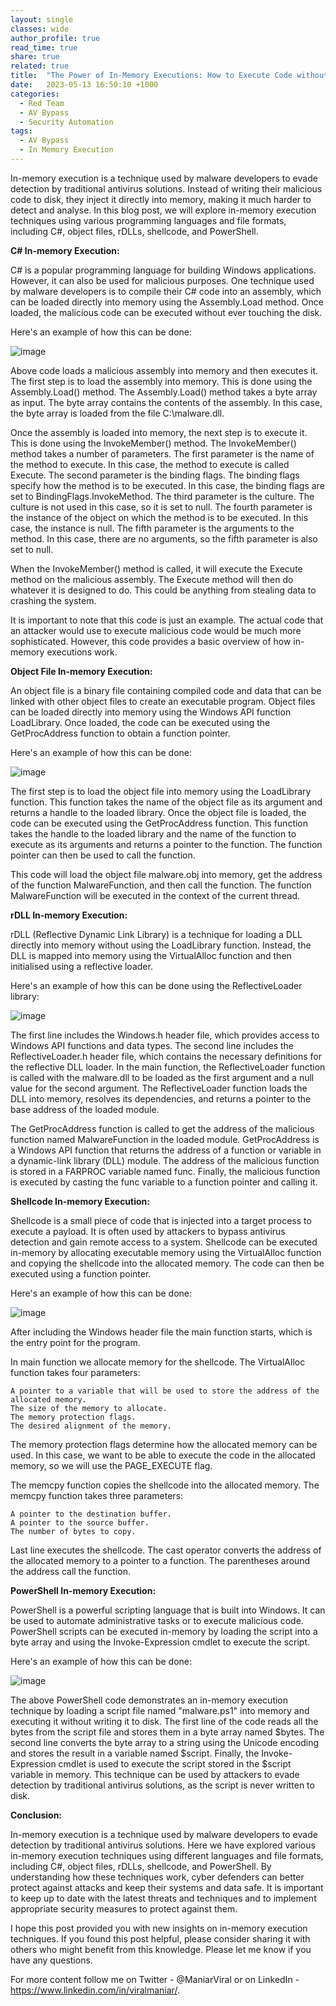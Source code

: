 ```yaml
---
layout: single
classes: wide
author_profile: true
read_time: true
share: true
related: true
title:  "The Power of In-Memory Executions: How to Execute Code without Touching Disk"
date:   2023-05-13 16:50:10 +1000
categories:
  - Red Team
  - AV Bypass
  - Security Automation
tags:
  - AV Bypass
  - In Memory Execution
---
```

In-memory execution is a technique used by malware developers to evade detection by traditional antivirus solutions. Instead of writing their malicious code to disk, they inject it directly into memory, making it much harder to detect and analyse. In this blog post, we will explore in-memory execution techniques using various programming languages and file formats, including C#, object files, rDLLs, shellcode, and PowerShell. <BR>
  
**C# In-memory Execution:**

C# is a popular programming language for building Windows applications. However, it can also be used for malicious purposes. One technique used by malware developers is to compile their C# code into an assembly, which can be loaded directly into memory using the Assembly.Load method. Once loaded, the malicious code can be executed without ever touching the disk.

Here's an example of how this can be done: 

![image](https://github.com/Viralmaniar/viralmaniar.github.io/assets/3501170/bdf18f4a-c62a-465c-b812-d000bb0b1af0)

 Above code loads a malicious assembly into memory and then executes it. The first step is to load the assembly into memory. This is done using the Assembly.Load() method. The Assembly.Load() method takes a byte array as input. The byte array contains the contents of the assembly. In this case, the byte array is loaded from the file C:\malware.dll.

Once the assembly is loaded into memory, the next step is to execute it. This is done using the InvokeMember() method. The InvokeMember() method takes a number of parameters. The first parameter is the name of the method to execute. In this case, the method to execute is called Execute. The second parameter is the binding flags. The binding flags specify how the method is to be executed. In this case, the binding flags are set to BindingFlags.InvokeMethod. The third parameter is the culture. The culture is not used in this case, so it is set to null. The fourth parameter is the instance of the object on which the method is to be executed. In this case, the instance is null. The fifth parameter is the arguments to the method. In this case, there are no arguments, so the fifth parameter is also set to null.

When the InvokeMember() method is called, it will execute the Execute method on the malicious assembly. The Execute method will then do whatever it is designed to do. This could be anything from stealing data to crashing the system.

It is important to note that this code is just an example. The actual code that an attacker would use to execute malicious code would be much more sophisticated. However, this code provides a basic overview of how in-memory executions work. <BR>

**Object File In-memory Execution:**

An object file is a binary file containing compiled code and data that can be linked with other object files to create an executable program. Object files can be loaded directly into memory using the Windows API function LoadLibrary. Once loaded, the code can be executed using the GetProcAddress function to obtain a function pointer.

Here's an example of how this can be done: 

![image](https://github.com/Viralmaniar/viralmaniar.github.io/assets/3501170/21b796b0-8019-4f9e-ae48-1583247c101b)

 The first step is to load the object file into memory using the LoadLibrary function. This function takes the name of the object file as its argument and returns a handle to the loaded library. Once the object file is loaded, the code can be executed using the GetProcAddress function. This function takes the handle to the loaded library and the name of the function to execute as its arguments and returns a pointer to the function. The function pointer can then be used to call the function.

This code will load the object file malware.obj into memory, get the address of the function MalwareFunction, and then call the function. The function MalwareFunction will be executed in the context of the current thread.<BR>
  
**rDLL In-memory Execution:**

rDLL (Reflective Dynamic Link Library) is a technique for loading a DLL directly into memory without using the LoadLibrary function. Instead, the DLL is mapped into memory using the VirtualAlloc function and then initialised using a reflective loader.

Here's an example of how this can be done using the ReflectiveLoader library: 

![image](https://github.com/Viralmaniar/viralmaniar.github.io/assets/3501170/ba0b48ec-50d5-4bda-bb1e-04010fb5816b)

 The first line includes the Windows.h header file, which provides access to Windows API functions and data types. The second line includes the ReflectiveLoader.h header file, which contains the necessary definitions for the reflective DLL loader. In the main function, the ReflectiveLoader function is called with the malware.dll to be loaded as the first argument and a null value for the second argument. The ReflectiveLoader function loads the DLL into memory, resolves its dependencies, and returns a pointer to the base address of the loaded module.

The GetProcAddress function is called to get the address of the malicious function named MalwareFunction in the loaded module. GetProcAddress is a Windows API function that returns the address of a function or variable in a dynamic-link library (DLL) module. The address of the malicious function is stored in a FARPROC variable named func. Finally, the malicious function is executed by casting the func variable to a function pointer and calling it. <BR>
  
**Shellcode In-memory Execution:**

Shellcode is a small piece of code that is injected into a target process to execute a payload. It is often used by attackers to bypass antivirus detection and gain remote access to a system. Shellcode can be executed in-memory by allocating executable memory using the VirtualAlloc function and copying the shellcode into the allocated memory. The code can then be executed using a function pointer.

Here's an example of how this can be done: 

![image](https://github.com/Viralmaniar/viralmaniar.github.io/assets/3501170/900b5509-35ee-4fb3-b95e-0e9a13a96297)

 After including the Windows header file the main function starts, which is the entry point for the program.

In main function we allocate memory for the shellcode. The VirtualAlloc function takes four parameters:

    A pointer to a variable that will be used to store the address of the allocated memory.
    The size of the memory to allocate.
    The memory protection flags.
    The desired alignment of the memory.

The memory protection flags determine how the allocated memory can be used. In this case, we want to be able to execute the code in the allocated memory, so we will use the PAGE_EXECUTE flag.

The memcpy function copies the shellcode into the allocated memory. The memcpy function takes three parameters:

    A pointer to the destination buffer.
    A pointer to the source buffer.
    The number of bytes to copy.

Last line executes the shellcode. The cast operator converts the address of the allocated memory to a pointer to a function. The parentheses around the address call the function. <BR>
  
**PowerShell In-memory Execution:**

PowerShell is a powerful scripting language that is built into Windows. It can be used to automate administrative tasks or to execute malicious code. PowerShell scripts can be executed in-memory by loading the script into a byte array and using the Invoke-Expression cmdlet to execute the script.

Here's an example of how this can be done: 

![image](https://github.com/Viralmaniar/viralmaniar.github.io/assets/3501170/720b6b3e-ef6e-47cc-b36a-8cd63f92686f)

 The above PowerShell code demonstrates an in-memory execution technique by loading a script file named "malware.ps1" into memory and executing it without writing it to disk. The first line of the code reads all the bytes from the script file and stores them in a byte array named $bytes. The second line converts the byte array to a string using the Unicode encoding and stores the result in a variable named $script. Finally, the Invoke-Expression cmdlet is used to execute the script stored in the $script variable in memory. This technique can be used by attackers to evade detection by traditional antivirus solutions, as the script is never written to disk.
<BR>
  
**Conclusion:**

In-memory execution is a technique used by malware developers to evade detection by traditional antivirus solutions. Here we have explored various in-memory execution techniques using different languages and file formats, including C#, object files, rDLLs, shellcode, and PowerShell. By understanding how these techniques work, cyber defenders can better protect against attacks and keep their systems and data safe. It is important to keep up to date with the latest threats and techniques and to implement appropriate security measures to protect against them.

I hope this post provided you with new insights on in-memory execution techniques. If you found this post helpful, please consider sharing it with others who might benefit from this knowledge. Please let me know if you have any questions. 

For more content follow me on Twitter - @ManiarViral or on LinkedIn - https://www.linkedin.com/in/viralmaniar/. 

